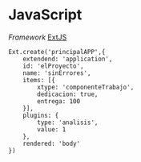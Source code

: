 # JavaScript

*Framework*
[ExtJS](https://www.sencha.com/products/extjs/)

```JS
Ext.create('principalAPP',{
    extendend: 'application',
    id: 'elProyecto',
    name: 'sinErrores',
    items: [{
        xtype: 'componenteTrabajo',
        dedicacion: true,
        entrega: 100
    }],
    plugins: {
        type: 'analisis',
        value: 1
    },
    rendered: 'body'
})
```
